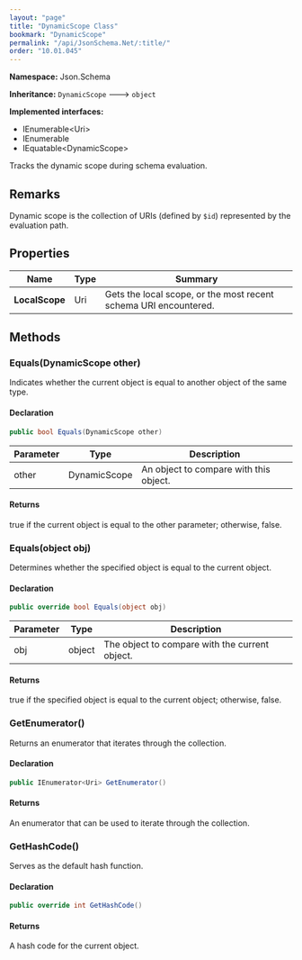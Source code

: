 ```yaml
---
layout: "page"
title: "DynamicScope Class"
bookmark: "DynamicScope"
permalink: "/api/JsonSchema.Net/:title/"
order: "10.01.045"
---
```

**Namespace:** Json.Schema

**Inheritance:**
`DynamicScope`
 🡒 
`object`

**Implemented interfaces:**

- IEnumerable\<Uri\>
- IEnumerable
- IEquatable\<DynamicScope\>

Tracks the dynamic scope during schema evaluation.

## Remarks

Dynamic scope is the collection of URIs (defined by `$id`) represented by the evaluation path.

## Properties

| Name | Type | Summary |
|---|---|---|
| **LocalScope** | Uri | Gets the local scope, or the most recent schema URI encountered. |

## Methods

### Equals(DynamicScope other)

Indicates whether the current object is equal to another object of the same type.

#### Declaration

```c#
public bool Equals(DynamicScope other)
```

| Parameter | Type | Description |
|---|---|---|
| other | DynamicScope | An object to compare with this object. |


#### Returns

true if the current object is equal to the <paramref name="other">other</paramref> parameter; otherwise, false.

### Equals(object obj)

Determines whether the specified object is equal to the current object.

#### Declaration

```c#
public override bool Equals(object obj)
```

| Parameter | Type | Description |
|---|---|---|
| obj | object | The object to compare with the current object. |


#### Returns

true if the specified object  is equal to the current object; otherwise, false.

### GetEnumerator()

Returns an enumerator that iterates through the collection.

#### Declaration

```c#
public IEnumerator<Uri> GetEnumerator()
```


#### Returns

An enumerator that can be used to iterate through the collection.

### GetHashCode()

Serves as the default hash function.

#### Declaration

```c#
public override int GetHashCode()
```


#### Returns

A hash code for the current object.

